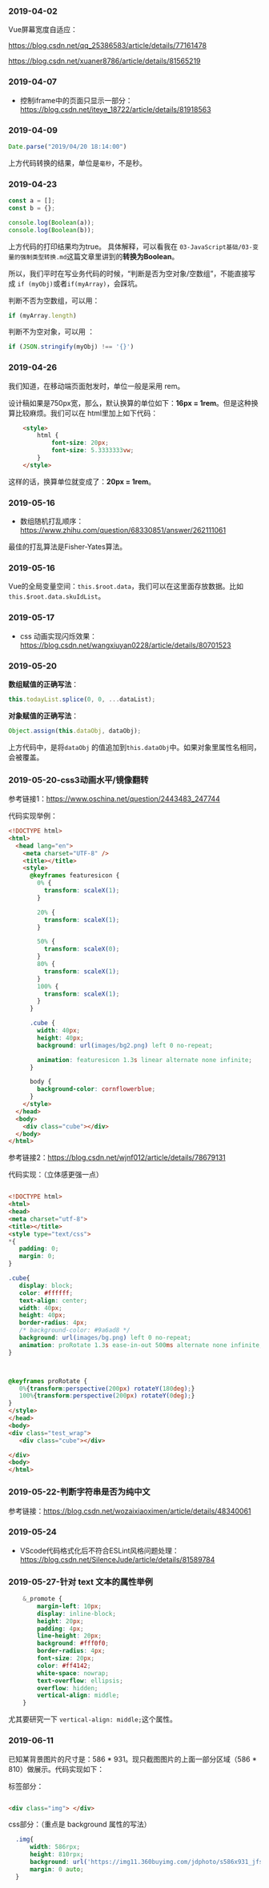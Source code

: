 
### 2019-04-02

Vue屏幕宽度自适应：

<https://blog.csdn.net/qq_25386583/article/details/77161478>

<https://blog.csdn.net/xuaner8786/article/details/81565219>

### 2019-04-07

- 控制iframe中的页面只显示一部分：<https://blog.csdn.net/iteye_18722/article/details/81918563>

### 2019-04-09

```javascript
Date.parse("2019/04/20 18:14:00")
```

上方代码转换的结果，单位是`毫秒`，不是秒。


### 2019-04-23

```javascript
const a = [];
const b = {};

console.log(Boolean(a));
console.log(Boolean(b));
```

上方代码的打印结果均为true。 具体解释，可以看我在 `03-JavaScript基础/03-变量的强制类型转换.md`这篇文章里讲到的**转换为Boolean**。

所以，我们平时在写业务代码的时候，“判断是否为空对象/空数组”，不能直接写成 `if (myObj)`或者`if(myArray)`，会踩坑。

判断不否为空数组，可以用：

```javascript
if (myArray.length)
```

判断不为空对象，可以用 ：

```javascript
if (JSON.stringify(myObj) !== '{}')
```


### 2019-04-26

我们知道，在移动端页面尅发时，单位一般是采用 rem。

设计稿如果是750px宽，那么，默认换算的单位如下：**16px = 1rem**。但是这种换算比较麻烦。我们可以在 html里加上如下代码：

```html
    <style>
        html {
            font-size: 20px;
            font-size: 5.3333333vw;
        }
    </style>
```

这样的话，换算单位就变成了：**20px = 1rem**。



### 2019-05-16

- 数组随机打乱顺序：<https://www.zhihu.com/question/68330851/answer/262111061>

最佳的打乱算法是Fisher-Yates算法。


### 2019-05-16

Vue的全局变量空间：`this.$root.data`，我们可以在这里面存放数据。比如`this.$root.data.skuIdList`。

### 2019-05-17

- css 动画实现闪烁效果：<https://blog.csdn.net/wangxiuyan0228/article/details/80701523>


### 2019-05-20

**数组赋值的正确写法**：

```javascript
this.todayList.splice(0, 0, ...dataList);
```

**对象赋值的正确写法**：

```javascript
Object.assign(this.dataObj, dataObj);
```

上方代码中，是将`dataObj` 的值追加到`this.dataObj`中。如果对象里属性名相同，会被覆盖。


### 2019-05-20-css3动画水平/镜像翻转

参考链接1：<https://www.oschina.net/question/2443483_247744>

代码实现举例：

```html
<!DOCTYPE html>
<html>
  <head lang="en">
    <meta charset="UTF-8" />
    <title></title>
    <style>
      @keyframes featuresicon {
        0% {
          transform: scaleX(1);
        }

        20% {
          transform: scaleX(1);
        }

        50% {
          transform: scaleX(0);
        }
        80% {
          transform: scaleX(1);
        }
        100% {
          transform: scaleX(1);
        }
      }

      .cube {
        width: 40px;
        height: 40px;
        background: url(images/bg2.png) left 0 no-repeat;

        animation: featuresicon 1.3s linear alternate none infinite;
      }

      body {
        background-color: cornflowerblue;
      }
    </style>
  </head>
  <body>
    <div class="cube"></div>
  </body>
</html>

```


参考链接2：<https://blog.csdn.net/wjnf012/article/details/78679131>

代码实现：（立体感更强一点）

 ```html

<!DOCTYPE html>
<html>
<head>
<meta charset="utf-8">
<title></title>
<style type="text/css">
*{
    padding: 0;
    margin: 0;
}

.cube{
    display: block;
    color: #ffffff;
    text-align: center;
    width: 40px;
    height: 40px;
    border-radius: 4px;
    /* background-color: #9a6ad8 */
    background: url(images/bg.png) left 0 no-repeat;
    animation: proRotate 1.3s ease-in-out 500ms alternate none infinite;
}



@keyframes proRotate {
    0%{transform:perspective(200px) rotateY(180deg);}
    100%{transform:perspective(200px) rotateY(0deg);}
}
</style>
</head>
<body>
<div class="test_wrap">
    <div class="cube"></div>

</div>
<body>
</html>

 ```


### 2019-05-22-判断字符串是否为纯中文

参考链接：https://blog.csdn.net/wozaixiaoximen/article/details/48340061


### 2019-05-24

- VScode代码格式化后不符合ESLint风格问题处理：<https://blog.csdn.net/SilenceJude/article/details/81589784>


### 2019-05-27-针对 text 文本的属性举例

```css
    &_promote {
        margin-left: 10px;
        display: inline-block;
        height: 20px;
        padding: 4px;
        line-height: 20px;
        background: #fff0f0;
        border-radius: 4px;
        font-size: 20px;
        color: #ff4142;
        white-space: nowrap;
        text-overflow: ellipsis;
        overflow: hidden;
        vertical-align: middle;
    }

```

尤其要研究一下 `vertical-align: middle;`这个属性。


### 2019-06-11

已知某背景图片的尺寸是：586 * 931。现只截图图片的上面一部分区域（586 * 810）做展示。代码实现如下：

标签部分：

```html

<div class="img"> </div>

```

css部分：（重点是 background 属性的写法）

```css
  .img{
      width: 586rpx;
      height: 810rpx;
      background: url('https://img11.360buyimg.com/jdphoto/s586x931_jfs/t1/27766/15/3237/102443/5c258955Ee307620e/21a744b0d2e065b3.png') 0 0/cover no-repeat;
      margin: 0 auto;
  }

```








